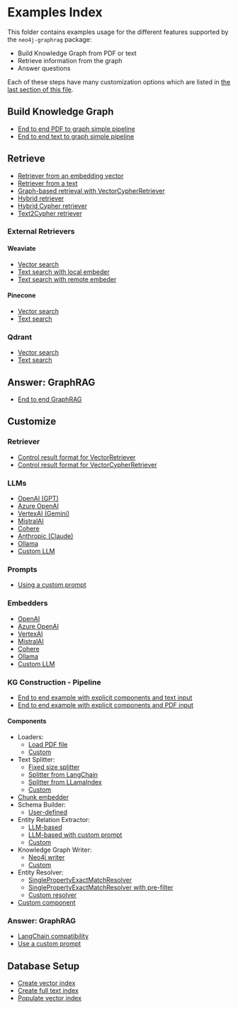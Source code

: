 # Examples Index

This folder contains examples usage for the different features
supported by the `neo4j-graphrag` package:

- Build Knowledge Graph from PDF or text
- Retrieve information from the graph
- Answer questions

Each of these steps have many customization options which
are listed in [the last section of this file](#customize).

## Build Knowledge Graph

- [End to end PDF to graph simple pipeline](build_graph/simple_kg_builder_from_pdf.py)
- [End to end text to graph simple pipeline](build_graph/simple_kg_builder_from_text.py)


## Retrieve

- [Retriever from an embedding vector](retrieve/similarity_search_for_vector.py)
- [Retriever from a text](retrieve/similarity_search_for_text.py)
- [Graph-based retrieval with VectorCypherRetriever](retrieve/vector_cypher_retriever.py)
- [Hybrid retriever](./retrieve/hybrid_retriever.py)
- [Hybrid Cypher retriever](./retrieve/hybrid_cypher_retriever.py)
- [Text2Cypher retriever](./retrieve/text2cypher_search.py)


### External Retrievers

#### Weaviate

- [Vector search](customize/retrievers/external/weaviate/vector_search.py)
- [Text search with local embeder](customize/retrievers/external/weaviate/text_search_local_embedder.py)
- [Text search with remote embeder](customize/retrievers/external/weaviate/text_search_remote_embedder.py)

#### Pinecone

- [Vector search](./customize/retrievers/external/pinecone/vector_search.py)
- [Text search](./customize/retrievers/external/pinecone/text_search.py)


### Qdrant

- [Vector search](./customize/retrievers/external/qdrant/vector_search.py)
- [Text search](./customize/retrievers/external/qdrant/text_search.py)


## Answer: GraphRAG

- [End to end GraphRAG](./answer/graphrag.py)


## Customize

### Retriever

- [Control result format for VectorRetriever](customize/retrievers/result_formatter_vector_retriever.py)
- [Control result format for VectorCypherRetriever](customize/retrievers/result_formatter_vector_cypher_retriever.py)


### LLMs

- [OpenAI (GPT)](./customize/llms/openai_llm.py)
- [Azure OpenAI]()
- [VertexAI (Gemini)](./customize/llms/vertexai_llm.py)
- [MistralAI](./customize/llms/mistalai_llm.py)
- [Cohere](./customize/llms/cohere_llm.py)
- [Anthropic (Claude)](./customize/llms/anthropic_llm.py)
- [Ollama]()
- [Custom LLM](./customize/llms/custom_llm.py)


### Prompts

- [Using a custom prompt](old/graphrag_custom_prompt.py)


### Embedders

- [OpenAI](./customize/embeddings/openai_embeddings.py)
- [Azure OpenAI](./customize/embeddings/azure_openai_embeddings.py)
- [VertexAI](./customize/embeddings/vertexai_embeddings.py)
- [MistralAI](./customize/embeddings/mistalai_embeddings.py)
- [Cohere](./customize/embeddings/cohere_embeddings.py)
- [Ollama](./customize/embeddings/ollama_embeddings.py)
- [Custom LLM](./customize/embeddings/custom_embeddings.py)


### KG Construction - Pipeline

- [End to end example with explicit components and text input](./customize/build_graph/pipeline/kg_builder_from_text.py)
- [End to end example with explicit components and PDF input](./customize/build_graph/pipeline/kg_builder_from_pdf.py)

#### Components

- Loaders:
  - [Load PDF file](./customize/build_graph/components/loaders/pdf_loader.py)
  - [Custom](./customize/build_graph/components/loaders/custom_loader.py)
- Text Splitter:
  - [Fixed size splitter](./customize/build_graph/components/splitters/fixed_size_splitter.py)
  - [Splitter from LangChain](./customize/build_graph/components/splitters/langhchain_splitter.py)
  - [Splitter from LLamaIndex](./customize/build_graph/components/splitters/llamaindex_splitter.py)
  - [Custom](./customize/build_graph/components/splitters/custom_splitter.py)
- [Chunk embedder]()
- Schema Builder:
  - [User-defined](./customize/build_graph/components/schema_builders/schema.py)
- Entity Relation Extractor:
  - [LLM-based](./customize/build_graph/components/extractors/llm_entity_relation_extractor.py)
  - [LLM-based with custom prompt](./customize/build_graph/components/extractors/llm_entity_relation_extractor_with_custom_prompt.py)
  - [Custom](./customize/build_graph/components/extractors/custom_extractor.py)
- Knowledge Graph Writer:
  - [Neo4j writer](./customize/build_graph/components/writers/neo4j_writer.py)
  - [Custom](./customize/build_graph/components/writers/custom_writer.py)
- Entity Resolver:
  - [SinglePropertyExactMatchResolver](./customize/build_graph/components/resolvers/simple_entity_resolver.py)
  - [SinglePropertyExactMatchResolver with pre-filter](./customize/build_graph/components/resolvers/simple_entity_resolver_pre_filter.py)
  - [Custom resolver](./customize/build_graph/components/resolvers/custom_resolver.py)
- [Custom component](./customize/build_graph/components/custom_component.py)


### Answer: GraphRAG

- [LangChain compatibility](./customize/answer/langchain_compatiblity.py)
- [Use a custom prompt](./customize/answer/custom_prompt.py)


## Database Setup

- [Create vector index]()
- [Create full text index]()
- [Populate vector index]()
